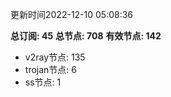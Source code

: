 更新时间2022-12-10 05:08:36

**总订阅: 45**
**总节点: 708**
**有效节点: 142**
- v2ray节点: 135
- trojan节点: 6
- ss节点: 1
